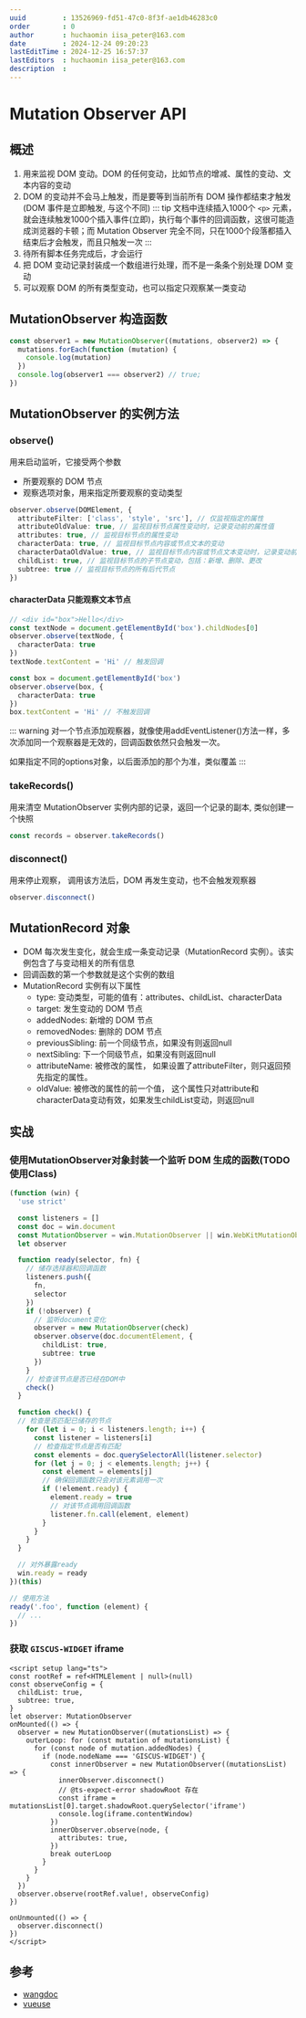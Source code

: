 ```yaml
---
uuid         : 13526969-fd51-47c0-8f3f-ae1db46283c0
order        : 0
author       : huchaomin iisa_peter@163.com
date         : 2024-12-24 09:20:23
lastEditTime : 2024-12-25 16:57:37
lastEditors  : huchaomin iisa_peter@163.com
description  :
---
```


# Mutation Observer API

## 概述

1. 用来监视 DOM 变动。DOM 的任何变动，比如节点的增减、属性的变动、文本内容的变动
2. DOM 的变动并不会马上触发，而是要等到当前所有 DOM 操作都结束才触发(DOM 事件是立即触发, 与这个不同)
    ::: tip
    文档中连续插入1000个 `<p>` 元素，就会连续触发1000个插入事件(立即)，执行每个事件的回调函数，这很可能造成浏览器的卡顿；而 Mutation Observer 完全不同，只在1000个段落都插入结束后才会触发，而且只触发一次
    :::
3. 待所有脚本任务完成后，才会运行
4. 把 DOM 变动记录封装成一个数组进行处理，而不是一条条个别处理 DOM 变动
5. 可以观察 DOM 的所有类型变动，也可以指定只观察某一类变动

## MutationObserver 构造函数

```ts
const observer1 = new MutationObserver((mutations, observer2) => {
  mutations.forEach(function (mutation) {
    console.log(mutation)
  })
  console.log(observer1 === observer2) // true;
})
```

## MutationObserver 的实例方法

### observe()

用来启动监听，它接受两个参数

- 所要观察的 DOM 节点
- 观察选项对象，用来指定所要观察的变动类型

```ts
observer.observe(DOMElement, {
  attributeFilter: ['class', 'style', 'src'], // 仅监视指定的属性
  attributeOldValue: true, // 监视目标节点属性变动时，记录变动前的属性值
  attributes: true, // 监视目标节点的属性变动
  characterData: true, // 监视目标节点内容或节点文本的变动
  characterDataOldValue: true, // 监视目标节点内容或节点文本变动时，记录变动前的值
  childList: true, // 监视目标节点的子节点变动，包括：新增、删除、更改
  subtree: true // 监视目标节点的所有后代节点
})
```

#### characterData 只能观察文本节点

```ts
// <div id="box">Hello</div>
const textNode = document.getElementById('box').childNodes[0]
observer.observe(textNode, {
  characterData: true
})
textNode.textContent = 'Hi' // 触发回调

const box = document.getElementById('box')
observer.observe(box, {
  characterData: true
})
box.textContent = 'Hi' // 不触发回调
```

::: warning
对一个节点添加观察器，就像使用addEventListener()方法一样，多次添加同一个观察器是无效的，回调函数依然只会触发一次。

如果指定不同的options对象，以后面添加的那个为准，类似覆盖
:::

### takeRecords()

用来清空 MutationObserver 实例内部的记录，返回一个记录的副本, 类似创建一个快照

```ts
const records = observer.takeRecords()
```

### disconnect()

用来停止观察， 调用该方法后，DOM 再发生变动，也不会触发观察器

```ts
observer.disconnect()
```

## MutationRecord 对象

- DOM 每次发生变化，就会生成一条变动记录（MutationRecord 实例）。该实例包含了与变动相关的所有信息
- 回调函数的第一个参数就是这个实例的数组
- MutationRecord 实例有以下属性
  - type: 变动类型，可能的值有：attributes、childList、characterData
  - target: 发生变动的 DOM 节点
  - addedNodes: 新增的 DOM 节点
  - removedNodes: 删除的 DOM 节点
  - previousSibling: 前一个同级节点，如果没有则返回null
  - nextSibling: 下一个同级节点，如果没有则返回null
  - attributeName: 被修改的属性， 如果设置了attributeFilter，则只返回预先指定的属性。
  - oldValue: 被修改的属性的前一个值， 这个属性只对attribute和characterData变动有效，如果发生childList变动，则返回null

## 实战

### 使用MutationObserver对象封装一个监听 DOM 生成的函数(TODO 使用Class)

```ts
(function (win) {
  'use strict'

  const listeners = []
  const doc = win.document
  const MutationObserver = win.MutationObserver || win.WebKitMutationObserver
  let observer

  function ready(selector, fn) {
    // 储存选择器和回调函数
    listeners.push({
      fn,
      selector
    })
    if (!observer) {
      // 监听document变化
      observer = new MutationObserver(check)
      observer.observe(doc.documentElement, {
        childList: true,
        subtree: true
      })
    }
    // 检查该节点是否已经在DOM中
    check()
  }

  function check() {
  // 检查是否匹配已储存的节点
    for (let i = 0; i < listeners.length; i++) {
      const listener = listeners[i]
      // 检查指定节点是否有匹配
      const elements = doc.querySelectorAll(listener.selector)
      for (let j = 0; j < elements.length; j++) {
        const element = elements[j]
        // 确保回调函数只会对该元素调用一次
        if (!element.ready) {
          element.ready = true
          // 对该节点调用回调函数
          listener.fn.call(element, element)
        }
      }
    }
  }

  // 对外暴露ready
  win.ready = ready
})(this)

// 使用方法
ready('.foo', function (element) {
  // ...
})
```

### 获取 `GISCUS-WIDGET` iframe

```vue
<script setup lang="ts">
const rootRef = ref<HTMLElement | null>(null)
const observeConfig = {
  childList: true,
  subtree: true,
}
let observer: MutationObserver
onMounted(() => {
  observer = new MutationObserver((mutationsList) => {
    outerLoop: for (const mutation of mutationsList) {
      for (const node of mutation.addedNodes) {
        if (node.nodeName === 'GISCUS-WIDGET') {
          const innerObserver = new MutationObserver((mutationsList) => {
            innerObserver.disconnect()
            // @ts-expect-error shadowRoot 存在
            const iframe = mutationsList[0].target.shadowRoot.querySelector('iframe')
            console.log(iframe.contentWindow)
          })
          innerObserver.observe(node, {
            attributes: true,
          })
          break outerLoop
        }
      }
    }
  })
  observer.observe(rootRef.value!, observeConfig)
})

onUnmounted(() => {
  observer.disconnect()
})
</script>
```

## 参考

- [wangdoc](https://wangdoc.com/javascript/dom/mutationobserver)
- [vueuse](https://vueuse.org/core/useMutationObserver/#usemutationobserver)
